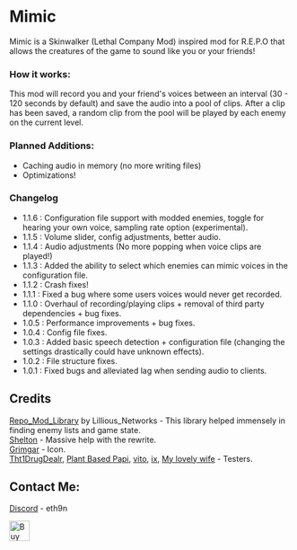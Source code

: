 # Mimic 

Mimic is a Skinwalker (Lethal Company Mod) inspired mod for R.E.P.O that allows the creatures of the game to sound like you or your friends!

### How it works:
This mod will record you and your friend's voices between an interval (30 - 120 seconds by default) and save the audio into a pool of clips. After a clip has been saved, a random clip from the pool will be played by each enemy on the current level.

### Planned Additions:

- Caching audio in memory (no more writing files)
- Optimizations!

### Changelog
- 1.1.6 : Configuration file support with modded enemies, toggle for hearing your own voice, sampling rate option (experimental).
- 1.1.5 : Volume slider, config adjustments, better audio.
- 1.1.4 : Audio adjustments (No more popping when voice clips are played!)
- 1.1.3 : Added the ability to select which enemies can mimic voices in the configuration file.
- 1.1.2 : Crash fixes!
- 1.1.1 : Fixed a bug where some users voices would never get recorded.
- 1.1.0 : Overhaul of recording/playing clips + removal of third party dependencies + bug fixes.
- 1.0.5 : Performance improvements + bug fixes.
- 1.0.4 : Config file fixes.
- 1.0.3 : Added basic speech detection + configuration file (changing the settings drastically could have unknown effects).
- 1.0.2 : File structure fixes.
- 1.0.1 : Fixed bugs and alleviated lag when sending audio to clients.

## Credits

[Repo_Mod_Library](https://thunderstore.io/c/repo/p/Lillious_Networks/REPO_Mod_Library/) by Lillious_Networks - This library helped immensely in finding enemy lists and game state.\
[Shelton]() - Massive help with the rewrite.\
[Grimgar]() - Icon.\
[Tht1DrugDealr](), [Plant Based Papi](), [vito](), [ix](), [My lovely wife]() - Testers.

## Contact Me:
[Discord]() - eth9n

<a href='https://ko-fi.com/O4O41CAPUZ' target='_blank'><img height='36' style='border:0px;height:36px;' src='https://storage.ko-fi.com/cdn/kofi6.png?v=6' border='0' alt='Buy Me a Coffee at ko-fi.com' /></a>